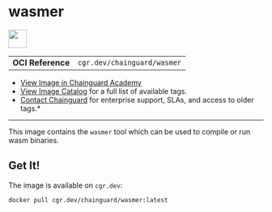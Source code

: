<!--monopod:start-->
# wasmer

<!--url:start-->
<a href="https://wasmer.io">
<!--logo:start-->
  <img src="https://storage.googleapis.com/chainguard-academy/logos/wasmer/logo.svg" width="36px" height="36px" />
<!--logo:end-->
</a>
<!--url:end-->

| | |
| - | - |
| **OCI Reference** | `cgr.dev/chainguard/wasmer` |

* [View Image in Chainguard Academy](https://edu.chainguard.dev/chainguard/chainguard-images/reference/wasmer/overview/)
* [View Image Catalog](https://console.enforce.dev/images/catalog) for a full list of available tags.
* [Contact Chainguard](https://www.chainguard.dev/chainguard-images) for enterprise support, SLAs, and access to older tags.*
---
<!--monopod:end-->

<!--overview:start-->
This image contains the `wasmer` tool which can be used to compile or run wasm binaries.
<!--overview:end-->

<!--getting:start-->
## Get It!
The image is available on `cgr.dev`:

```
docker pull cgr.dev/chainguard/wasmer:latest
```
<!--getting:end-->

<!--body:start-->
<!--body:end-->


